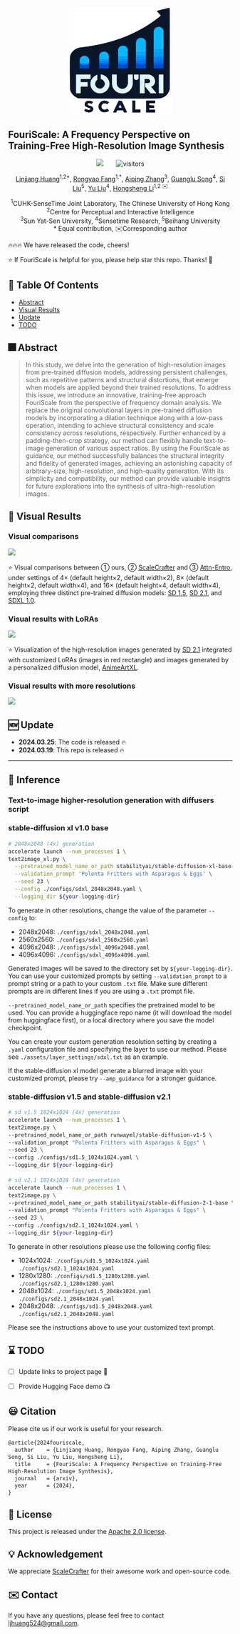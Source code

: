 <p align="center">
    <img src="assets/pic/icon.png" width="230">
</p>

## FouriScale: A Frequency Perspective on Training-Free High-Resolution Image Synthesis

<div align="center">

<a href="https://arxiv.org/abs/2403.12963"><img src="https://img.shields.io/badge/ArXiv-2403.12963-red"></a>  &nbsp;&nbsp;&nbsp;&nbsp;&nbsp;
<img src="https://visitor-badge.laobi.icu/badge?page_id=LeonHLJ/FouriScale" alt="visitors">
</p>

[Linjiang Huang](https://leonhlj.github.io/)<sup>1,2\*</sup>, [Rongyao Fang](https://scholar.google.com/citations?user=FtH3CW4AAAAJ&hl=zh-CN&oi=ao)<sup>1,\*</sup>, [Aiping Zhang]()<sup>3</sup>, [Guanglu Song]()<sup>4</sup>, [Si Liu]()<sup>5</sup>, [Yu Liu]()<sup>4</sup>, [Hongsheng Li](https://www.ee.cuhk.edu.hk/~hsli/)<sup>1,2 :envelope:</sup>

<sup>1</sup>CUHK-SenseTime Joint Laboratory, The Chinese University of Hong Kong<br><sup>2</sup>Centre for Perceptual and Interactive Intelligence<br><sup>3</sup>Sun Yat-Sen University, <sup>4</sup>Sensetime Research, <sup>5</sup>Beihang University<br>* Equal contribution, :envelope:Corresponding author
</div>

:fire::fire::fire: We have released the code, cheers!


:star: If FouriScale is helpful for you, please help star this repo. Thanks! :hugs:

## :book: Table Of Contents

- [Abstract](#abstract)
- [Visual Results](#visual_results)
- [Update](#update)
- [TODO](#todo)
<!-- - [Installation](#installation)
- [Inference](#inference) -->

## <a name="abstract"></a>:fireworks: Abstract

> In this study, we delve into the generation of high-resolution images from pre-trained diffusion models, addressing persistent challenges, such as repetitive patterns and structural distortions, that emerge when models are applied beyond their trained resolutions. To address this issue, we introduce an innovative, training-free approach FouriScale from the perspective of frequency domain analysis.
We replace the original convolutional layers in pre-trained diffusion models by incorporating a dilation technique along with a low-pass operation, intending to achieve structural consistency and scale consistency across resolutions, respectively. Further enhanced by a padding-then-crop strategy, our method can flexibly handle text-to-image generation of various aspect ratios. By using the FouriScale as guidance, our method successfully balances the structural integrity and fidelity of generated images, achieving an astonishing capacity of arbitrary-size, high-resolution, and high-quality generation. With its simplicity and compatibility, our method can provide valuable insights for future explorations into the synthesis of ultra-high-resolution images.


## <a name="visual_results"></a>:eyes: Visual Results

<!-- <details close>
<summary>General Image Restoration</summary> -->
### Visual comparisons

<img src=assets/pic/visualization_main.jpg>

:star: Visual comparisons between ① ours, ② [ScaleCrafter](https://github.com/YingqingHe/ScaleCrafter) and ③ [Attn-Entro](https://arxiv.org/pdf/2306.08645.pdf), under settings of 4&times; (default height&times;2, default width&times;2), 8&times; (default height&times;2, default width&times;4), and 16&times; (default height&times;4, default width&times;4), employing three distinct pre-trained diffusion models: [SD 1.5](https://huggingface.co/runwayml/stable-diffusion-v1-5), [SD 2.1](https://huggingface.co/stabilityai/stable-diffusion-2-1-base), and [SDXL 1.0](https://huggingface.co/stabilityai/stable-diffusion-xl-base-1.0).

### Visual results with LoRAs

<img src=assets/pic/LoRA.jpg>

:star: Visualization of the high-resolution images generated by [SD 2.1](https://huggingface.co/stabilityai/stable-diffusion-2-1-base) integrated with customized LoRAs (images in red rectangle) and images generated by a personalized diffusion model, [AnimeArtXL](https://civitai.com/models/117259/anime-art-diffusion-xl).

### Visual results with more resolutions

<img src=assets/pic/more_resolution.jpg>

<!-- </details> -->

## <a name="update"></a>:new: Update

- **2024.03.25**: The code is released :fire:
- **2024.03.19**: This repo is released :fire:
<!-- - [**History Updates** >]() -->

---

## 💫 Inference

### Text-to-image higher-resolution generation with diffusers script
### stable-diffusion xl v1.0 base 
```bash
# 2048x2048 (4x) generation
accelerate launch --num_processes 1 \
text2image_xl.py \
  --pretrained_model_name_or_path stabilityai/stable-diffusion-xl-base-1.0 \
  --validation_prompt 'Polenta Fritters with Asparagus & Eggs' \
  --seed 23 \
  --config ./configs/sdxl_2048x2048.yaml \
  --logging_dir ${your-logging-dir}
```

To generate in other resolutions, change the value of the parameter `--config` to:
+ 2048x2048: `./configs/sdxl_2048x2048.yaml`
+ 2560x2560: `./configs/sdxl_2560x2560.yaml`
+ 4096x2048: `./configs/sdxl_4096x2048.yaml`
+ 4096x4096: `./configs/sdxl_4096x4096.yaml`

Generated images will be saved to the directory set by `${your-logging-dir}`. You can use your customized prompts by setting `--validation_prompt` to a prompt string or a path to your custom `.txt` file. Make sure different prompts are in different lines if you are using a `.txt` prompt file.

`--pretrained_model_name_or_path` specifies the pretrained model to be used. You can provide a huggingface repo name (it will download the model from huggingface first), or a local directory where you save the model checkpoint.

You can create your custom generation resolution setting by creating a `.yaml` configuration file and specifying the layer to use our method. Please see `./assets/layer_settings/sdxl.txt` as an example.

If the stable-diffusion xl model generate a blurred image with your customized prompt, please try `--amp_guidance` for a stronger guidance.

### stable-diffusion v1.5 and stable-diffusion v2.1 

```bash
# sd v1.5 1024x1024 (4x) generation
accelerate launch --num_processes 1 \
text2image.py \
--pretrained_model_name_or_path runwayml/stable-diffusion-v1-5 \
--validation_prompt "Polenta Fritters with Asparagus & Eggs" \
--seed 23 \
--config ./configs/sd1.5_1024x1024.yaml \
--logging_dir ${your-logging-dir}

# sd v2.1 1024x1024 (4x) generation
accelerate launch --num_processes 1 \
text2image.py \
--pretrained_model_name_or_path stabilityai/stable-diffusion-2-1-base \
--validation_prompt "Polenta Fritters with Asparagus & Eggs" \
--seed 23 \
--config ./configs/sd2.1_1024x1024.yaml \
--logging_dir ${your-logging-dir}
```
To generate in other resolutions please use the following config files:
+ 1024x1024: `./configs/sd1.5_1024x1024.yaml` `./configs/sd2.1_1024x1024.yaml`
+ 1280x1280: `./configs/sd1.5_1280x1280.yaml` `./configs/sd2.1_1280x1280.yaml`
+ 2048x1024: `./configs/sd1.5_2048x1024.yaml` `./configs/sd2.1_2048x1024.yaml`
+ 2048x2048: `./configs/sd1.5_2048x2048.yaml` `./configs/sd2.1_2048x2048.yaml`

Please see the instructions above to use your customized text prompt.

## <a name="todo"></a>:hourglass: TODO

- [ ] Update links to project page :link:
- [ ] Provide Hugging Face demo :tv:


## :smiley: Citation

Please cite us if our work is useful for your research.

```
@article{2024fouriscale,
  author    = {Linjiang Huang, Rongyao Fang, Aiping Zhang, Guanglu Song, Si Liu, Yu Liu, Hongsheng Li},
  title     = {FouriScale: A Frequency Perspective on Training-Free High-Resolution Image Synthesis},
  journal   = {arxiv},
  year      = {2024},
}
```

## :notebook: License

This project is released under the [Apache 2.0 license](LICENSE).

## :bulb: Acknowledgement

We appreciate [ScaleCrafter](https://github.com/YingqingHe/ScaleCrafter) for their awesome work and open-source code.

## :envelope: Contact

If you have any questions, please feel free to contact ljhuang524@gmail.com.
